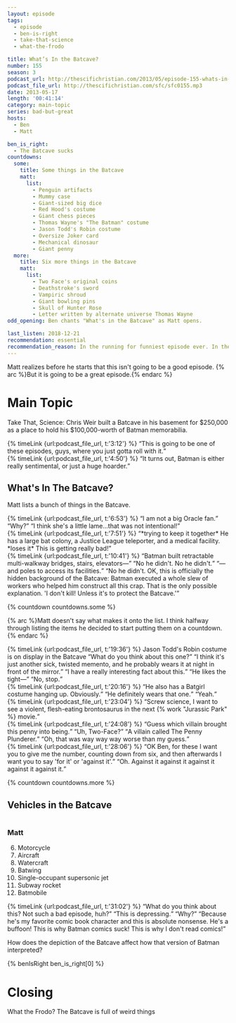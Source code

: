 ```yaml
---
layout: episode
tags:
  - episode
  - ben-is-right
  - take-that-science
  - what-the-frodo

title: What’s In the Batcave?
number: 155
season: 3
podcast_url: http://thescifichristian.com/2013/05/episode-155-whats-in-the-batcave/
podcast_file_url: http://thescifichristian.com/sfc/sfc0155.mp3
date: 2013-05-17
length: '00:41:14'
category: main-topic
series: bad-but-great
hosts:
  - Ben
  - Matt

ben_is_right:
  - The Batcave sucks
countdowns:
  some:
    title: Some things in the Batcave
    matt: 
      list:
        - Penguin artifacts
        - Mummy case
        - Giant-sized big dice
        - Red Hood's costume
        - Giant chess pieces
        - Thomas Wayne's "The Batman" costume
        - Jason Todd's Robin costume
        - Oversize Joker card
        - Mechanical dinosaur
        - Giant penny
  more:
    title: Six more things in the Batcave
    matt: 
      list:
        - Two Face's original coins
        - Deathstroke's sword
        - Vampiric shroud 
        - Giant bowling pins
        - Skull of Hunter Rose
        - Letter written by alternate universe Thomas Wayne
odd_opening: Ben chants "What's in the Batcave" as Matt opens.

last_listen: 2018-12-21
recommendation: essential
recommendation_reason: In the running for funniest episode ever. In the finest SFC tradition, it's basically riffing on Wikipedia, and it is glorious.
---
```

Matt realizes before he starts that this isn't going to be a good episode. {% arc %}But it is going to be a great episode.{% endarc %}



# Main Topic
Take That, Science: Chris Weir built a Batcave in his basement for $250,000 as a place to hold his $100,000-worth of Batman memorabilia. 

<div class="quote">
  {% timeLink {url:podcast_file_url, t:'3:12'} %}
  <q class="ben">This is going to be one of these episodes, guys, where you just gotta roll with it.</q>
</div>

<div class="quote">
  {% timeLink {url:podcast_file_url, t:'4:50'} %}
  <q class="matt">It turns out, Batman is either really sentimental, or just a huge hoarder.</q>
</div>



## What's In The Batcave? 
Matt lists a bunch of things in the Batcave. 

<div class="quote">
  {% timeLink {url:podcast_file_url, t:'6:53'} %}
  <q class="ben">I am not a big Oracle fan.</q>
  <q class="matt">Why?</q>
  <q class="ben">I think she's a little lame...that was not intentional!</q>
</div>

<div class="quote">
  {% timeLink {url:podcast_file_url, t:'7:51'} %}
  <q class="matt">*trying to keep it together* He has a large bat colony, a Justice League teleporter, and a medical facility. *loses it* This is getting really bad!</q>
</div>

<div class="quote">
  {% timeLink {url:podcast_file_url, t:'10:41'} %}
  <q class="matt">Batman built retractable multi-walkway bridges, stairs, elevators—</q>
  <q class="ben">No he didn't. No he didn't.</q>
  <q class="matt">—and poles to access its facilities.</q>
  <q class="ben">No he didn't. OK, this is officially the hidden background of the Batcave: Batman executed a whole slew of workers who helped him construct all this crap. That is the only possible explanation. 'I don't kill! Unless it's to protect the Batcave.'</q>
</div>

{% countdown countdowns.some %}

{% arc %}Matt doesn't say what makes it onto the list. I think halfway through listing the items he decided to start putting them on a countdown.{% endarc %}

<div class="quote">
  {% timeLink {url:podcast_file_url, t:'19:36'} %}
  <span class="quote-context is-size-6">Jason Todd's Robin costume is on display in the Batcave</span>
  <q class="matt">What do you think about this one?</q>
  <q class="ben">I think it's just another sick, twisted memento, and he probably wears it at night in front of the mirror.</q>
  <q class="matt">I have a really interesting fact about this.</q>
  <q class="ben">He likes the tight—</q>
  <q class="matt">No, stop.</q>
</div>

<div class="quote">
  {% timeLink {url:podcast_file_url, t:'20:16'} %}
  <q class="matt">He also has a Batgirl costume hanging up. Obviously.</q>
  <q class="ben">He definitely wears that one.</q>
  <q class="matt">Yeah.</q>
</div>

<div class="quote">
  {% timeLink {url:podcast_file_url, t:'23:04'} %}
  <q class="ben">Screw science, I want to see a violent, flesh-eating brontosaurus in the next {% work "Jurassic Park" %} movie.</q>
</div>

<div class="quote">
  {% timeLink {url:podcast_file_url, t:'24:08'} %}
  <q class="matt">Guess which villain brought this penny into being.</q>
  <q class="ben">Uh, Two-Face?</q>
  <q class="matt">A villain called The Penny Plunderer.</q>
  <q class="ben">Oh, that was way way way worse than my guess.</q>
</div>

<div class="quote">
  {% timeLink {url:podcast_file_url, t:'28:06'} %}
  <q class="matt">OK Ben, for these I want you to give me the number, counting down from six, and then afterwards I want you to say 'for it' or 'against it'.</q>
  <q class="ben">Oh. Against it against it against it against it against it.</q>
</div>

{% countdown countdowns.more %}

<!-- Keep out of shortcode so we can have two #6 entries -->
<div class="top-five">
  <h2 class="has-text-centered">Vehicles in the Batcave</h2>
  <div class="columns">
    <div class="column matt">
      <h3>Matt</h3>
      <ol>
        <li value='6'>Motorcycle
        <li>Aircraft
        <li>Watercraft
        <li>Batwing 
        <li>Single-occupant supersonic jet
        <li>Subway rocket 
        <li>Batmobile
      </ol>
    </div>
  </div>
</div>

<div class="quote">
  {% timeLink {url:podcast_file_url, t:'31:02'} %}
  <q class="matt">What do you think about this? Not such a bad episode, huh?</q>
  <q class="ben">This is depressing.</q>
  <q class="matt">Why?</q>
  <q class="ben">Because he's my favorite comic book character and this is absolute nonsense. He's a buffoon! This is why Batman comics suck! This is why I don't read comics!</q>
</div>

How does the depiction of the Batcave affect how that version of Batman interpreted? 

{% benIsRight ben_is_right[0] %}


# Closing
What the Frodo? The Batcave is full of weird things 